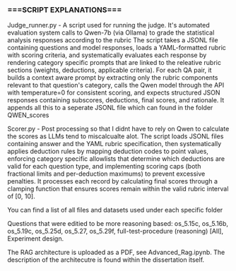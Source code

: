 ### ===SCRIPT EXPLANATIONS===

Judge_runner.py - A script used for running the judge. It's automated evaluation system calls to Qwen-7b (via Ollama) to grade the statistical analysis responses according to the rubric The script takes a JSONL file containing questions and model responses, loads a YAML-formatted rubric with scoring criteria, and systematically evaluates each response by rendering category specific prompts that are linked to the releative rubric sections (weights, deductions, applicable criteria). For each QA pair, it builds a context aware prompt by extracting only the rubric components relevant to that question's category, calls the Qwen model through the API with temperature=0 for consistent scoring, and expects structured JSON responses containing subscores, deductions, final scores, and rationale. It appends all this to a seperate JSONL file which can found in the folder QWEN_scores

Scorer.py - Post processing so that I didnt have to rely on Qwen to calculate the scores as LLMs tend to miscalcualte alot. The script loads JSONL files containing answer and the YAML rubric specification, then systematically applies deduction rules by mapping deduction codes to point values, enforcing category specific allowlists that determine which deductions are valid for each question type, and implementing scoring caps (both fractional limits and per-deduction maximums) to prevent excessive penalties. It processes each record by calculating final scores through a clamping function that ensures scores remain within the valid rubric interval of [0, 10].

You can find a  list of all files and datasets used under each specific folder

Questions that were editied to be more reasoning based: 
os_5.15c, os_5.16b, os_5.19c, os_5.25d, os_5.27, os_5.29f, full-test-procedure (reasoning) [All], Experiment design.

The RAG architecture is uploaded as a PDF, see Advanced_Rag.ipynb. The description of the architecutre is found within the dissertation itself.

